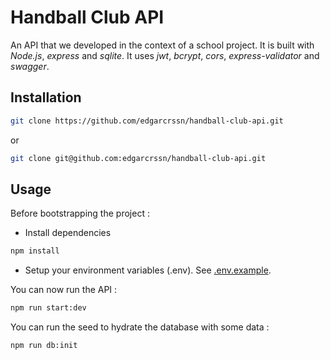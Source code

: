 # Handball Club API

An API that we developed in the context of a school project.
It is built with *Node.js*, *express* and *sqlite*. It uses *jwt*, *bcrypt*, *cors*, *express-validator* and *swagger*.

## Installation

```zsh
git clone https://github.com/edgarcrssn/handball-club-api.git
```
or
```zsh
git clone git@github.com:edgarcrssn/handball-club-api.git
```

## Usage

Before bootstrapping the project :

- Install dependencies
```zsh
npm install
```
- Setup your environment variables (.env). See [.env.example](.env.example).

You can now run the API :
```zsh
npm run start:dev
```

You can run the seed to hydrate the database with some data :
```zsh
npm run db:init
```